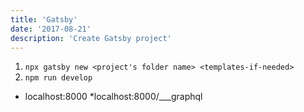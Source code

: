 ```yaml
---
title: 'Gatsby'
date: '2017-08-21'
description: 'Create Gatsby project'
---
```


1. `npx gatsby new <project's folder name> <templates-if-needed>`
2. `npm run develop`

* localhost:8000
*localhost:8000/___graphql
